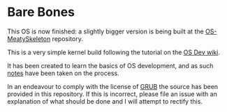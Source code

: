 # Bare Bones

This OS is now finished: a slightly bigger version is being built at the [OS-MeatySkeleton](https://github.com/moddedTechnic/OS-MeatySkeleton) repository.

This is a very simple kernel build following the tutorial on the [OS Dev wiki](https://wiki.osdev.org/Bare_Bones).

It has been created to learn the basics of OS development, and as such [notes](notes.md) have been taken on the process.

In an endeavour to comply with the license of [GRUB](https://www.gnu.org/software/grub/) the source has been provided in this repository.
If this is incorrect, please file an issue with an explanation of what should be done and I will attempt to rectify this.

